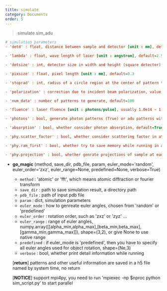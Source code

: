 ```yaml
---
title: simulate
category: Documents
order: 5
---
```


> simulate.sim_adu

```ini
# simulation parameters
- 'detd' : float, distance between sample and detector [unit : mm], default=200.0

- 'lambda' : float, wave length of laser [unit : angstrom], default=2.5

- 'detsize' : int, detector size in width and height (square detector) [unit : pixel], default=128

- 'pixsize' : float, pixel length [unit : mm], default=0.3

- 'stoprad' : int, radius of a circle region at the center of pattern that to be masked out [unit : pixel], default=0

- 'polarization' : correction due to incident beam polarization, value from 'x', 'y' or 'none', default=None

- 'num_data' : number of patterns to generate, default=100

- 'fluence' : laser fluence [unit : photons/pulse], usually 1.0e14 ~ 1.0e16 is reasonable for most situations, default=1.5e14

- 'photons' : bool, generate photon patterns (True) or adu patterns without poisson noise (False), default=False

- 'absorption' : bool, whether consider photon absorption, default=True

- 'phy.scatter_factor' : bool, whether consider scattering factor in atomic diffraction, default=True

- 'phy.ram_first' : bool, whether try to save memory while running in atomic diffraction, default=True

- 'phy.projection' : bool, whether genrate projections of sample at each orientation in atomic diffraction, default=True
```

- **go_magic** (method, save_dir, pdb_file, param, euler_mode='random', euler_order='zxz', euler_range=None, predefined=None, verbose=True)
    - `method` : 'atomic' or 'fft', which means atomic diffraction or fourier transform
    - `save_dir` : path to save simulation result, a directory path
    - `pdb_file` : path of input pdb file
    - `param` : dict, simulation parameters
    - `euler_mode` : how to genreate euler angles, chosen from 'random' or 'predefined'
    - `euler_order` : rotation order, such as 'zxz' or 'zyz' ...
    - `euler_range` : range of euler angles, numpy.array([[alpha_min,alpha_max],[beta_min,beta_max],[gamma_min,gamma_max]]), shape=(3,2), or give None to use native range
    - `predefined` : if euler_mode is 'predefined', then you have to specify all euler angles used for object rotation, shape=(Ne,3)
    - `verbose` : bool, whether print detail information while running

    [__return__] patterns and other useful information are saved in a h5 file named by system time, no return

    [__NOTICE__] support mpi4py, you need to run 'mpiexec -np $nproc python sim_script.py' to start parallel